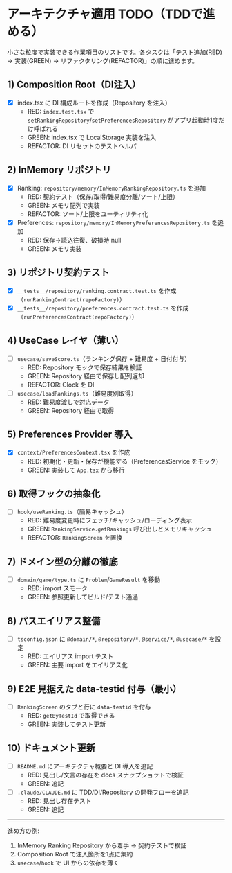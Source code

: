 # アーキテクチャ適用 TODO（TDDで進める）

小さな粒度で実装できる作業項目のリストです。各タスクは「テスト追加(RED) → 実装(GREEN) → リファクタリング(REFACTOR)」の順に進めます。

## 1) Composition Root（DI注入）
- [x] index.tsx に DI 構成ルートを作成（Repository を注入）
  - RED: `index.test.tsx` で `setRankingRepository`/`setPreferencesRepository` がアプリ起動時1度だけ呼ばれる
  - GREEN: index.tsx で LocalStorage 実装を注入
  - REFACTOR: DI リセットのテストヘルパ

## 2) InMemory リポジトリ
- [x] Ranking: `repository/memory/InMemoryRankingRepository.ts` を追加
  - RED: 契約テスト（保存/取得/難易度分離/ソート/上限）
  - GREEN: メモリ配列で実装
  - REFACTOR: ソート/上限をユーティリティ化
- [x] Preferences: `repository/memory/InMemoryPreferencesRepository.ts` を追加
  - RED: 保存→読込往復、破損時 null
  - GREEN: メモリ実装

## 3) リポジトリ契約テスト
- [x] `__tests__/repository/ranking.contract.test.ts` を作成（`runRankingContract(repoFactory)`）
- [x] `__tests__/repository/preferences.contract.test.ts` を作成（`runPreferencesContract(repoFactory)`）

## 4) UseCase レイヤ（薄い）
- [ ] `usecase/saveScore.ts`（ランキング保存 + 難易度 + 日付付与）
  - RED: Repository モックで保存結果を検証
  - GREEN: Repository 経由で保存し配列返却
  - REFACTOR: Clock を DI
- [ ] `usecase/loadRankings.ts`（難易度別取得）
  - RED: 難易度渡しで対応データ
  - GREEN: Repository 経由で取得

## 5) Preferences Provider 導入
- [x] `context/PreferencesContext.tsx` を作成
  - RED: 初期化・更新・保存が機能する（PreferencesService をモック）
  - GREEN: 実装して `App.tsx` から移行

## 6) 取得フックの抽象化
- [ ] `hook/useRanking.ts`（簡易キャッシュ）
  - RED: 難易度変更時にフェッチ/キャッシュ/ローディング表示
  - GREEN: `RankingService.getRankings` 呼び出しとメモリキャッシュ
  - REFACTOR: `RankingScreen` を置換

## 7) ドメイン型の分離の徹底
- [ ] `domain/game/type.ts` に `Problem`/`GameResult` を移動
  - RED: import スモーク
  - GREEN: 参照更新してビルド/テスト通過

## 8) パスエイリアス整備
- [ ] `tsconfig.json` に `@domain/*`, `@repository/*`, `@service/*`, `@usecase/*` を設定
  - RED: エイリアス import テスト
  - GREEN: 主要 import をエイリアス化

## 9) E2E 見据えた data-testid 付与（最小）
- [ ] `RankingScreen` のタブと行に `data-testid` を付与
  - RED: `getByTestId` で取得できる
  - GREEN: 実装してテスト更新

## 10) ドキュメント更新
- [ ] `README.md` にアーキテクチャ概要と DI 導入を追記
  - RED: 見出し/文言の存在を docs スナップショットで検証
  - GREEN: 追記
- [ ] `.claude/CLAUDE.md` に TDD/DI/Repository の開発フローを追記
  - RED: 見出し存在テスト
  - GREEN: 追記

---
進め方の例:
1. InMemory Ranking Repository から着手 → 契約テストで検証
2. Composition Root で注入箇所を1点に集約
3. `usecase`/`hook` で UI からの依存を薄く
